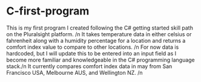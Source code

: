 # C-first-program

This is my first program I created following the C# getting started skill path on the Pluralsight platform. /n
It takes temperature data in either celsius or fahrenheit along with a humidity percentage for a location and returns a comfort index value to compare to other locations. /n
For now data is hardcoded, but I will update this to be entered into an input field as I become more familiar and knowledgeable in the C# programming language stack./n
It currently compares comfort index data in may from San Francisco USA, Melbourne AUS, and Wellington NZ. /n
